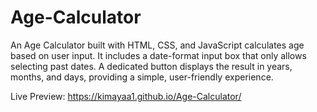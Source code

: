 # Age-Calculator
An Age Calculator built with HTML, CSS, and JavaScript calculates age based on user input. It includes a date-format input box that only allows selecting past dates. A dedicated button displays the result in years, months, and days, providing a simple, user-friendly experience.

Live Preview: https://kimayaa1.github.io/Age-Calculator/
